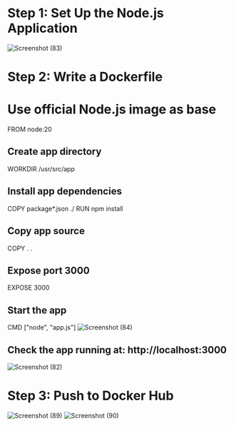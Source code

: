 # Step 1: Set Up the Node.js Application
![Screenshot (83)](https://github.com/user-attachments/assets/25e8b53b-3d8d-42f9-ab38-62edb13bbf62)

# Step 2: Write a Dockerfile
# Use official Node.js image as base
FROM node:20

## Create app directory
WORKDIR /usr/src/app

## Install app dependencies
COPY package*.json ./
RUN npm install

## Copy app source
COPY . .

## Expose port 3000
EXPOSE 3000

## Start the app
CMD ["node", "app.js"]
![Screenshot (84)](https://github.com/user-attachments/assets/eac73e42-e89c-4468-a917-f3be7e0f16a4)

## Check the app running at: http://localhost:3000
![Screenshot (82)](https://github.com/user-attachments/assets/83c1e9ba-4fa7-42ec-91ce-99666dfadd19)

# Step 3: Push to Docker Hub
![Screenshot (89)](https://github.com/user-attachments/assets/adc9e753-ca5b-4982-b481-8c228a3e6660)
![Screenshot (90)](https://github.com/user-attachments/assets/00cead9c-6716-4fb5-8385-58a73cf2b1af)





